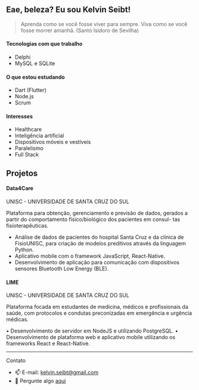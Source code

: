 ## Eae, beleza? Eu sou Kelvin Seibt!

> Aprenda como se você fosse viver para sempre. Viva como se você fosse morrer amanhã. (Santo Isidoro de Sevilha)

#### Tecnologias com que trabalho
- Delphi
- MySQL e SQLite

#### O que estou estudando
- Dart (Flutter)
- Node.js
- Scrum

#### Interesses

- Healthcare
- Inteligência artificial
- Dispositivos móveis e vestíveis
- Paralelismo
- Full Stack

## Projetos

#### Data4Care
UNISC - UNIVERSIDADE DE SANTA CRUZ DO SUL

Plataforma para obtenção, gerenciamento e previsão de dados, gerados a partir do comportamento físico/biológico dos pacientes em consul-
tas fisioterapêuticas.

* Análise de dados de pacientes do hospital Santa Cruz e da clinica de FisioUNISC, para criação de modelos preditivos através da linguagem
Python.
* Aplicativo mobile com o framework JavaScript, React-Native.
* Desenvolvimento de aplicação para comunicação com dispositivos sensores Bluetooth Low Energy (BLE).

#### LIME
UNISC - UNIVERSIDADE DE SANTA CRUZ DO SUL

Plataforma focada em estudantes de medicina, médicos e profissionais da saúde, com protocolos e condutas preconizadas em emergência e
urgência médicas.

• Desenvolvimento de servidor em NodeJS e utilizando PostgreSQL.
• Desenvolvimento de plataforma web e aplicativo mobile utilizando os frameworks React e React-Native.

---

Contato

- 📫 E-mail: kelvin.seibt@gmail.com
- 💬 Pergunte algo [aqui](https://github.com/the0wl/the0wl/issues)
